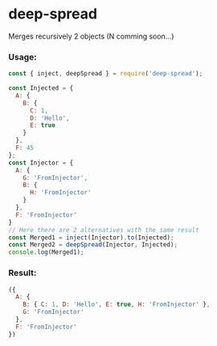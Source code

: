 # deep-spread
Merges recursively 2 objects (N comming soon...)

### Usage:
```js
const { inject, deepSpread } = require('deep-spread');

const Injected = {
  A: {
    B: {
      C: 1,
      D: 'Hello',
      E: true
    }
  },
  F: 45
};
const Injector = {
  A: {
    G: 'FromInjector',
    B: {
      H: 'FromInjector'
    }
  },
  F: 'FromInjector'
}
// Here there are 2 alternatives with the same result
const Merged1 = inject(Injector).to(Injected);
const Merged2 = deepSpread(Injector, Injected);
console.log(Merged1);
```

### Result:
```js
({
  A: {
    B: { C: 1, D: 'Hello', E: true, H: 'FromInjector' },
    G: 'FromInjector'
  },
  F: 'FromInjector'
})
```
